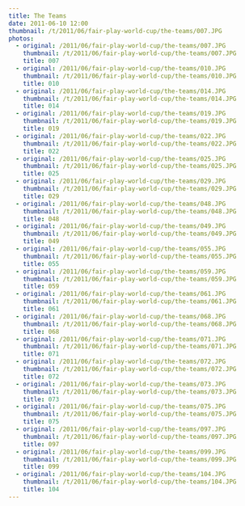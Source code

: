 ```yaml
---
title: The Teams
date: 2011-06-10 12:00
thumbnail: /t/2011/06/fair-play-world-cup/the-teams/007.JPG
photos:
  - original: /2011/06/fair-play-world-cup/the-teams/007.JPG
    thumbnail: /t/2011/06/fair-play-world-cup/the-teams/007.JPG
    title: 007
  - original: /2011/06/fair-play-world-cup/the-teams/010.JPG
    thumbnail: /t/2011/06/fair-play-world-cup/the-teams/010.JPG
    title: 010
  - original: /2011/06/fair-play-world-cup/the-teams/014.JPG
    thumbnail: /t/2011/06/fair-play-world-cup/the-teams/014.JPG
    title: 014
  - original: /2011/06/fair-play-world-cup/the-teams/019.JPG
    thumbnail: /t/2011/06/fair-play-world-cup/the-teams/019.JPG
    title: 019
  - original: /2011/06/fair-play-world-cup/the-teams/022.JPG
    thumbnail: /t/2011/06/fair-play-world-cup/the-teams/022.JPG
    title: 022
  - original: /2011/06/fair-play-world-cup/the-teams/025.JPG
    thumbnail: /t/2011/06/fair-play-world-cup/the-teams/025.JPG
    title: 025
  - original: /2011/06/fair-play-world-cup/the-teams/029.JPG
    thumbnail: /t/2011/06/fair-play-world-cup/the-teams/029.JPG
    title: 029
  - original: /2011/06/fair-play-world-cup/the-teams/048.JPG
    thumbnail: /t/2011/06/fair-play-world-cup/the-teams/048.JPG
    title: 048
  - original: /2011/06/fair-play-world-cup/the-teams/049.JPG
    thumbnail: /t/2011/06/fair-play-world-cup/the-teams/049.JPG
    title: 049
  - original: /2011/06/fair-play-world-cup/the-teams/055.JPG
    thumbnail: /t/2011/06/fair-play-world-cup/the-teams/055.JPG
    title: 055
  - original: /2011/06/fair-play-world-cup/the-teams/059.JPG
    thumbnail: /t/2011/06/fair-play-world-cup/the-teams/059.JPG
    title: 059
  - original: /2011/06/fair-play-world-cup/the-teams/061.JPG
    thumbnail: /t/2011/06/fair-play-world-cup/the-teams/061.JPG
    title: 061
  - original: /2011/06/fair-play-world-cup/the-teams/068.JPG
    thumbnail: /t/2011/06/fair-play-world-cup/the-teams/068.JPG
    title: 068
  - original: /2011/06/fair-play-world-cup/the-teams/071.JPG
    thumbnail: /t/2011/06/fair-play-world-cup/the-teams/071.JPG
    title: 071
  - original: /2011/06/fair-play-world-cup/the-teams/072.JPG
    thumbnail: /t/2011/06/fair-play-world-cup/the-teams/072.JPG
    title: 072
  - original: /2011/06/fair-play-world-cup/the-teams/073.JPG
    thumbnail: /t/2011/06/fair-play-world-cup/the-teams/073.JPG
    title: 073
  - original: /2011/06/fair-play-world-cup/the-teams/075.JPG
    thumbnail: /t/2011/06/fair-play-world-cup/the-teams/075.JPG
    title: 075
  - original: /2011/06/fair-play-world-cup/the-teams/097.JPG
    thumbnail: /t/2011/06/fair-play-world-cup/the-teams/097.JPG
    title: 097
  - original: /2011/06/fair-play-world-cup/the-teams/099.JPG
    thumbnail: /t/2011/06/fair-play-world-cup/the-teams/099.JPG
    title: 099
  - original: /2011/06/fair-play-world-cup/the-teams/104.JPG
    thumbnail: /t/2011/06/fair-play-world-cup/the-teams/104.JPG
    title: 104
---
```

